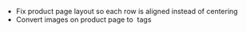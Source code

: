 - Fix product page layout so each row is aligned instead of centering
- Convert images on product page to <img/> tags
